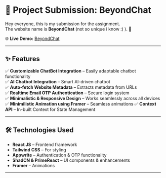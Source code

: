 # 📌 Project Submission: BeyondChat

Hey everyone, this is my submission for the assignment.  
The website name is **BeyondChat** (not so unique i know :) ). 🚀

🌐 **Live Demo:** [BeyondChat](https://beyondchat-assignment-armaan.vercel.app/)

---

## ✨ Features

✅ **Customizable ChatBot Integration** – Easily adaptable chatbot functionality  
✅ **AI Chatbot Integration** – Smart AI-driven chatbot  
✅ **Auto-fetch Website Metadata** – Extracts metadata from URLs  
✅ **Realtime Email OTP Authentication** – Secure login system  
✅ **Minimalistic & Responsive Design** – Works seamlessly across all devices
✅ **Minimilistic Animation using Framer** – Seamless animations
✅ **Context API** – In-built Context for State Management

---

## 🛠️ Technologies Used

- **React JS** – Frontend framework
- **Tailwind CSS** – For styling
- **Appwrite** – Authentication & OTP functionality
- **ShadCN & PrimeReact** – UI components & enhancements
- **Framer** – Animations

---

